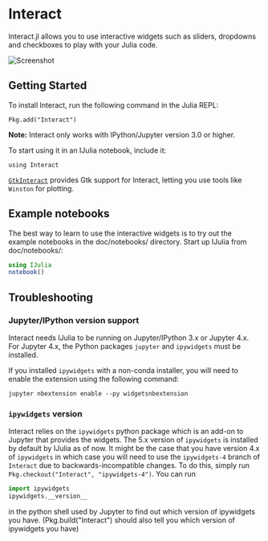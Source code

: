 # Interact

Interact.jl allows you to use interactive widgets such as sliders, dropdowns and checkboxes to play with your Julia code.

![Screenshot](http://i.imgur.com/xLWjmNb.png)

## Getting Started

To install Interact, run the following command in the Julia REPL:
```{.julia execute="false"}
Pkg.add("Interact")
```

**Note:** Interact only works with IPython/Jupyter version 3.0 or higher.

To start using it in an IJulia notebook, include it:
```{.julia execute="false"}
using Interact
```
[`GtkInteract`](https://github.com/jverzani/GtkInteract.jl) provides Gtk support for Interact, letting you use tools like `Winston` for plotting.

## Example notebooks

The best way to learn to use the interactive widgets is to try out the example notebooks in the doc/notebooks/ directory. Start up IJulia from doc/notebooks/:

```julia
using IJulia
notebook()
```

## Troubleshooting

### Jupyter/IPython version support

Interact needs IJulia to be running on Jupyter/IPython 3.x or Jupyter 4.x.
For Jupyter 4.x, the Python packages `jupyter` and `ipywidgets` must be installed.

If you installed `ipywidgets` with a non-conda installer, you will need to enable the extension using the following command:
```
jupyter nbextension enable --py widgetsnbextension
```

### `ipywidgets` version

Interact relies on the `ipywidgets` python package which is an add-on to Jupyter that provides the widgets. The 5.x version of `ipywidgets` is installed by default by IJulia as of now. It might be the case that you have version 4.x of `ipywidgets` in which case you will need to use the `ipywidgets-4` branch of `Interact` due to backwards-incompatible changes. To do this, simply run `Pkg.checkout("Interact", "ipywidgets-4")`. You can run

```python
import ipywidgets
ipywidgets.__version__
```

in the python shell used by Jupyter to find out which version of ipywidgets you have. (Pkg.build("Interact") should also tell you which version of ipywidgets you have)
